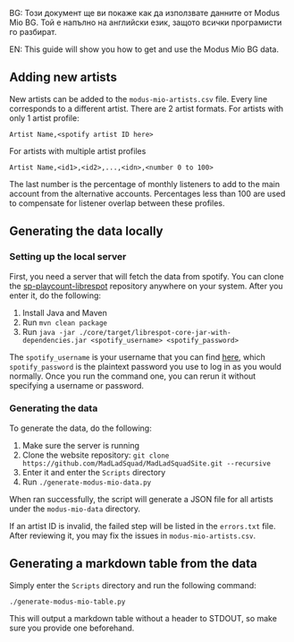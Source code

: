BG: Този документ ще ви покаже как да използвате данните от Modus Mio BG. Той е напълно на английски език, защото всички програмисти го разбират.

EN: This guide will show you how to get and use the Modus Mio BG data.

## Adding new artists
New artists can be added to the `modus-mio-artists.csv` file. Every line corresponds to a different artist. There are 2 artist formats. For artists with only 1 artist profile:
```
Artist Name,<spotify artist ID here>
```
For artists with multiple artist profiles
```
Artist Name,<id1>,<id2>,...,<idn>,<number 0 to 100>
```
The last number is the percentage of monthly listeners to add to the main account from the alternative accounts. Percentages less than 100 are used to compensate for listener overlap
between these profiles.

## Generating the data locally
### Setting up the local server
First, you need a server that will fetch the data from spotify. You can clone the [sp-playcount-librespot](https://github.com/MadLadSquad/sp-playcount-librespot) repository anywhere on
your system. After you enter it, do the following:

1. Install Java and Maven
1. Run `mvn clean package`
1. Run `java -jar ./core/target/librespot-core-jar-with-dependencies.jar <spotify_username> <spotify_password>`

The `spotify_username` is your username that you can find [here](https://www.spotify.com/bg-bg/account/profile/), which `spotify_password` is the plaintext password you use to log in
as you would normally. Once you run the command one, you can rerun it without specifying a username or password.

### Generating the data
To generate the data, do the following:

1. Make sure the server is running
1. Clone the website repository: `git clone https://github.com/MadLadSquad/MadLadSquadSite.git --recursive`
1. Enter it and enter the `Scripts` directory
1. Run `./generate-modus-mio-data.py`

When ran successfully, the script will generate a JSON file for all artists under the `modus-mio-data` directory.

If an artist ID is invalid, the failed step will be listed in the `errors.txt` file. After reviewing it, you may fix the issues in `modus-mio-artists.csv`.

## Generating a markdown table from the data
Simply enter the `Scripts` directory and run the following command:
```sh
./generate-modus-mio-table.py
```
This will output a markdown table without a header to STDOUT, so make sure you provide one beforehand.
